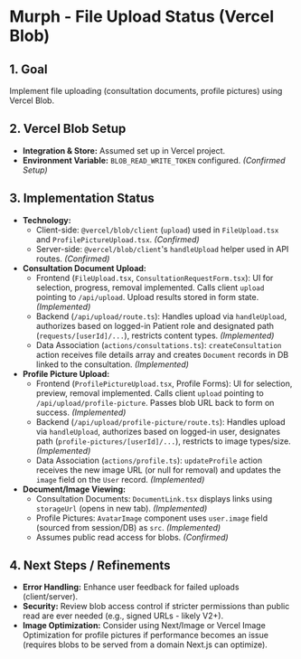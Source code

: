 # Murph - File Upload Status (Vercel Blob)

## 1. Goal

Implement file uploading (consultation documents, profile pictures) using Vercel Blob.

## 2. Vercel Blob Setup

*   **Integration & Store:** Assumed set up in Vercel project.
*   **Environment Variable:** `BLOB_READ_WRITE_TOKEN` configured. *(Confirmed Setup)*

## 3. Implementation Status

*   **Technology:**
    *   Client-side: `@vercel/blob/client` (`upload`) used in `FileUpload.tsx` and `ProfilePictureUpload.tsx`. *(Confirmed)*
    *   Server-side: `@vercel/blob/client`'s `handleUpload` helper used in API routes. *(Confirmed)*
*   **Consultation Document Upload:**
    *   Frontend (`FileUpload.tsx`, `ConsultationRequestForm.tsx`): UI for selection, progress, removal implemented. Calls client `upload` pointing to `/api/upload`. Upload results stored in form state. *(Implemented)*
    *   Backend (`/api/upload/route.ts`): Handles upload via `handleUpload`, authorizes based on logged-in Patient role and designated path (`requests/[userId]/...`), restricts content types. *(Implemented)*
    *   Data Association (`actions/consultations.ts`): `createConsultation` action receives file details array and creates `Document` records in DB linked to the consultation. *(Implemented)*
*   **Profile Picture Upload:**
    *   Frontend (`ProfilePictureUpload.tsx`, Profile Forms): UI for selection, preview, removal implemented. Calls client `upload` pointing to `/api/upload/profile-picture`. Passes blob URL back to form on success. *(Implemented)*
    *   Backend (`/api/upload/profile-picture/route.ts`): Handles upload via `handleUpload`, authorizes based on logged-in user, designates path (`profile-pictures/[userId]/...`), restricts to image types/size. *(Implemented)*
    *   Data Association (`actions/profile.ts`): `updateProfile` action receives the new image URL (or null for removal) and updates the `image` field on the `User` record. *(Implemented)*
*   **Document/Image Viewing:**
    *   Consultation Documents: `DocumentLink.tsx` displays links using `storageUrl` (opens in new tab). *(Implemented)*
    *   Profile Pictures: `AvatarImage` component uses `user.image` field (sourced from session/DB) as `src`. *(Implemented)*
    *   Assumes public read access for blobs. *(Confirmed)*

## 4. Next Steps / Refinements

*   **Error Handling:** Enhance user feedback for failed uploads (client/server).
*   **Security:** Review blob access control if stricter permissions than public read are ever needed (e.g., signed URLs - likely V2+).
*   **Image Optimization:** Consider using Next/Image or Vercel Image Optimization for profile pictures if performance becomes an issue (requires blobs to be served from a domain Next.js can optimize).
